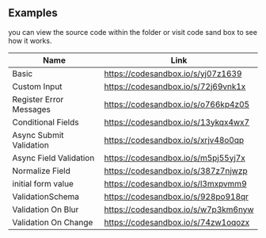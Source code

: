 ## Examples

you can view the source code within the folder or visit code sand box to see how it works.

| Name                    | Link                                |
| ----------------------- | ----------------------------------- |
| Basic                   | https://codesandbox.io/s/yj07z1639  |
| Custom Input            | https://codesandbox.io/s/72j69vnk1x |
| Register Error Messages | https://codesandbox.io/s/o766kp4z05 |
| Conditional Fields      | https://codesandbox.io/s/13ykqx4wx7 |
| Async Submit Validation | https://codesandbox.io/s/xrjv48o0qp |
| Async Field Validation  | https://codesandbox.io/s/m5pj55yj7x |
| Normalize Field         | https://codesandbox.io/s/387z7njwzp |
| initial form value      | https://codesandbox.io/s/l3mxpvmm9  |
| ValidationSchema        | https://codesandbox.io/s/928po918qr |
| Validation On Blur      | https://codesandbox.io/s/w7p3km6nyw |
| Validation On Change    | https://codesandbox.io/s/74zw1oqozx |
